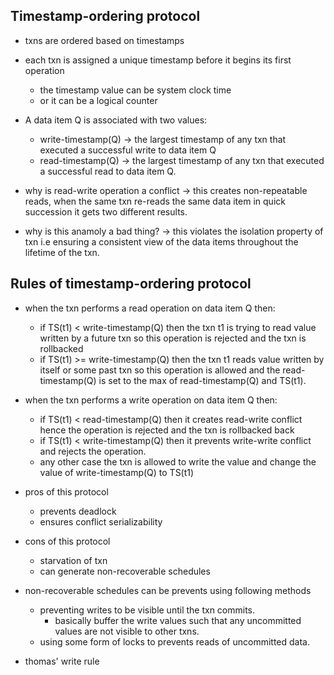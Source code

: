 ## Timestamp-ordering protocol
- txns are ordered based on timestamps
- each txn is assigned a unique timestamp before it begins its first operation
	- the timestamp value can be system clock time 
	- or it can be a logical counter
- A data item Q is associated with two values:
	- write-timestamp(Q) -> the largest timestamp of any txn that executed a successful write to data item Q
	- read-timestamp(Q) -> the largest timestamp of any txn that executed a successful read to data item Q.

- why is read-write operation a conflict -> this creates non-repeatable reads, when the same txn re-reads the same data item in quick succession it gets two different results.
- why is this anamoly a bad thing? -> this violates the isolation property of txn i.e ensuring a consistent view of the data items throughout the lifetime of the txn.

## Rules of timestamp-ordering protocol
- when the txn performs a read operation on data item Q then: 
	- if TS(t1) < write-timestamp(Q) then the txn t1 is trying to read value written by a future txn so this operation is rejected and the txn is rollbacked
	- if TS(t1) >= write-timestamp(Q) then the txn t1 reads value written by itself or some past txn so this operation is allowed and the read-timestamp(Q) is set to the max of read-timestamp(Q) and TS(t1).
- when the txn performs a write operation on data item Q then:
	- if TS(t1) < read-timestamp(Q) then it creates read-write conflict hence the operation is rejected and the txn is rollbacked back
	- if TS(t1) < write-timestamp(Q) then it prevents write-write conflict and rejects the operation.
	- any other case the txn is allowed to write the value and change the value of write-timestamp(Q) to TS(t1)

- pros of this protocol
	- prevents deadlock
	- ensures conflict serializability
- cons of this protocol
	- starvation of txn
	- can generate non-recoverable schedules

- non-recoverable schedules can be prevents using following methods
	- preventing writes to be visible until the txn commits. 
		- basically buffer the write values such that any uncommitted values are not visible to other txns.
	- using some form of locks to prevents reads of uncommitted data. 

- thomas' write rule